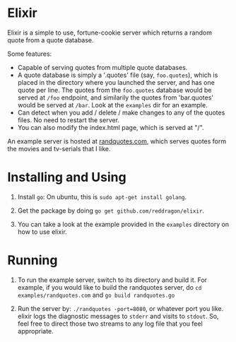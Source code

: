 Elixir
======

Elixir is a simple to use, fortune-cookie server which returns a random quote from a quote database. 

Some features:
* Capable of serving quotes from multiple quote databases.
* A quote database is simply a '.quotes' file (say, ```foo.quotes```), which is placed in the directory where you launched the server, and has one quote per line. The quotes from the ```foo.quotes``` database would be served at ```/foo``` endpoint, and similarily the quotes from 'bar.quotes' would be served at ```/bar```. Look at the ```examples``` dir for an example.
* Can detect when you add / delete / make changes to any of the quotes files. No need to restart the server.
* You can also modify the index.html page, which is served at "/".

An example server is hosted at [randquotes.com](http://randquotes.com), which serves quotes form the movies and tv-serials that I like. 


Installing and Using
====================

1. Install ```go```: On ubuntu, this is ```sudo apt-get install golang```.

2. Get the package by doing ```go get github.com/reddragon/elixir```.

3. You can take a look at the example provided in the ```examples``` directory on how to use elixir. 


Running
=======

1. To run the example server, switch to its directory and build it. For example, if you would like to build the randquotes server, do ```cd examples/randquotes.com``` and ```go build randquotes.go```

2. Run the server by: ```./randquotes -port=8080```, or whatever port you like. elixir logs the diagnostic messages to 
```stderr``` and visits to ```stdout```. So, feel free to direct those two streams to any log file that you feel 
appropriate.
